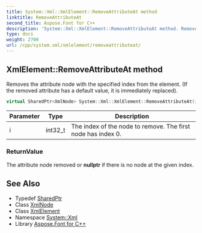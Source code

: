 ```yaml
---
title: System::Xml::XmlElement::RemoveAttributeAt method
linktitle: RemoveAttributeAt
second_title: Aspose.Font for C++
description: 'System::Xml::XmlElement::RemoveAttributeAt method. Removes the attribute node with the specified index from the element. (If the removed attribute has a default value, it is immediately replaced) in C++.'
type: docs
weight: 2700
url: /cpp/system.xml/xmlelement/removeattributeat/
---
```

## XmlElement::RemoveAttributeAt method


Removes the attribute node with the specified index from the element. (If the removed attribute has a default value, it is immediately replaced).

```cpp
virtual SharedPtr<XmlNode> System::Xml::XmlElement::RemoveAttributeAt(int32_t i)
```


| Parameter | Type | Description |
| --- | --- | --- |
| i | int32_t | The index of the node to remove. The first node has index 0. |

### ReturnValue

The attribute node removed or **nullptr** if there is no node at the given index.

## See Also

* Typedef [SharedPtr](../../../system/sharedptr/)
* Class [XmlNode](../../xmlnode/)
* Class [XmlElement](../)
* Namespace [System::Xml](../../)
* Library [Aspose.Font for C++](../../../)
